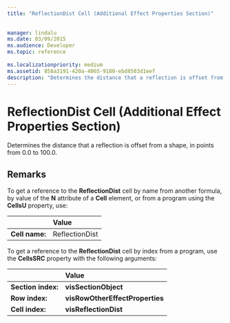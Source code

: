 ```yaml
---
title: "ReflectionDist Cell (Additional Effect Properties Section)"
 
 
manager: lindalu
ms.date: 03/09/2015
ms.audience: Developer
ms.topic: reference
 
ms.localizationpriority: medium
ms.assetid: 858a3191-420a-4065-9180-ebd8503d1eef
description: "Determines the distance that a reflection is offset from a shape, in points from 0.0 to 100.0."
---
```


# ReflectionDist Cell (Additional Effect Properties Section)

Determines the distance that a reflection is offset from a shape, in points from 0.0 to 100.0. 
  
## Remarks

To get a reference to the **ReflectionDist** cell by name from another formula, by value of the **N** attribute of a **Cell** element, or from a program using the **CellsU** property, use: 
  
||Value |
|:-----|:-----|
| **Cell name:**  <br/> | ReflectionDist  <br/> |
   
To get a reference to the **ReflectionDist** cell by index from a program, use the **CellsSRC** property with the following arguments: 
  
||Value |
|:-----|:-----|
| **Section index:**  <br/> |**visSectionObject** <br/> |
| **Row index:**  <br/> |**visRowOtherEffectProperties** <br/> |
| **Cell index:**  <br/> |**visReflectionDist** <br/> |
   

